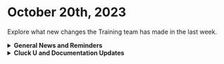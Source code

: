 # October 20th, 2023

Explore what new changes the Training team has made in the last week.

<details>

<summary><strong>General News and Reminders</strong></summary>

* Game Tip for the Week: Super Mario Wonder came in at a 93 on Metacritic, followed by Spider-Man 2 hitting a 91 this week! What a time to be a gamer! If you haven't already, you should pick those up and enjoy the heck out of them! After you beat Detective Pikachu 2, of course...&#x20;
* Join us for our regularly scheduled Training:
  * Mondays: Rewst 101 @ 12pm EST + Rewst 104 @ 1:15pm EST
  * Tuesdays: Rewst 102 @ 12pm EST + Rewst 105 @ 1:15pm EST
  * Wednesdays: Rewst 103 @ 12pm EST + Rewst 106 @ 1:15pm EST
  * Thursdays: Cluck U Office Hours @ 11am EST
* Join us in our new [Cluck-U Discord channel](https://discord.com/channels/936789089703845988/1121465945295167588) if you have any questions, comments, or concerns!

</details>

<details>

<summary><strong>Cluck U and Documentation Updates</strong></summary>

**Cluck University**

* Shout out to everyone who joined our beta pilot for the 201 session! We got some incredible feedback!

**Documentation**

* [october-13th-2023-mail-tracking-error-handling-and-onsite-requests.md](../roc-open-mics/october-13th-2023-mail-tracking-error-handling-and-onsite-requests.md "mention") added
* [godaddy-integration-setup.md](../../documentation/integrations/dns/godaddy/godaddy-integration-setup.md "mention")and Actions & Endpoints added
* [synnex-integration-setup.md](../../documentation/integrations/licensing/synnex/synnex-integration-setup.md "mention")and Actions & Endpoints added
* [crowdstrike-integration-setup.md](../../documentation/integrations/security/crowdstrike/crowdstrike-integration-setup.md "mention")and Actions & Endpoints added
* [liongard-integration-setup.md](../../documentation/integrations/security/liongard/liongard-integration-setup.md "mention")and Actions & Endpoints added
* **Updates and Fixes:**&#x20;
  * Added Powershell Script to [ninjaone-integration-setup.md](../../documentation/integrations/rmm/ninjaone/ninjaone-integration-setup.md "mention")
  * Updated [organization-variables.md](../../documentation/user-management/organization-variables.md "mention")
  * Updated [microsoft-csp-integration-setup.md](../../documentation/integrations/cloud/microsoft-csp/microsoft-csp-integration-setup.md "mention")
  * Added Steps to the [halo-integration-setup.md](../../documentation/integrations/psa/halopsa/halo-integration-setup.md "mention")

</details>
